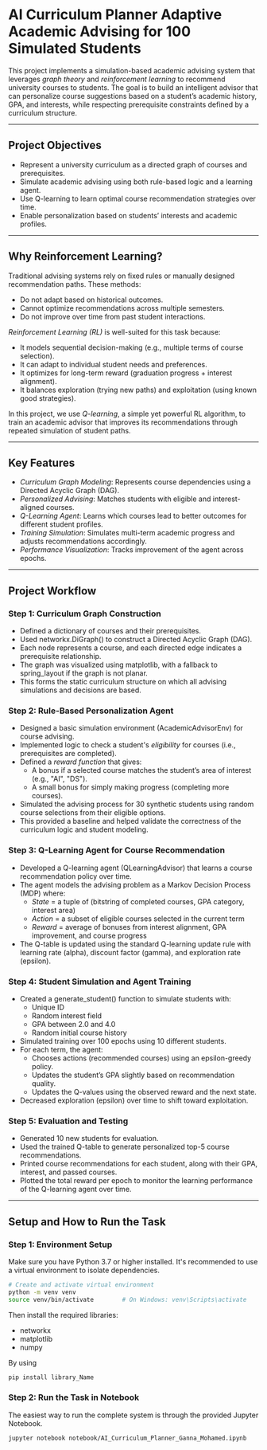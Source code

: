 # AI Curriculum Planner Adaptive Academic Advising for 100 Simulated Students

This project implements a simulation-based academic advising system that leverages *graph theory* and *reinforcement learning* to recommend university courses to students. The goal is to build an intelligent advisor that can personalize course suggestions based on a student’s academic history, GPA, and interests, while respecting prerequisite constraints defined by a curriculum structure.

---

## Project Objectives

- Represent a university curriculum as a directed graph of courses and prerequisites.
- Simulate academic advising using both rule-based logic and a learning agent.
- Use Q-learning to learn optimal course recommendation strategies over time.
- Enable personalization based on students’ interests and academic profiles.

---

## Why Reinforcement Learning?

Traditional advising systems rely on fixed rules or manually designed recommendation paths. These methods:

- Do not adapt based on historical outcomes.
- Cannot optimize recommendations across multiple semesters.
- Do not improve over time from past student interactions.

*Reinforcement Learning (RL)* is well-suited for this task because:

- It models sequential decision-making (e.g., multiple terms of course selection).
- It can adapt to individual student needs and preferences.
- It optimizes for long-term reward (graduation progress + interest alignment).
- It balances exploration (trying new paths) and exploitation (using known good strategies).

In this project, we use *Q-learning*, a simple yet powerful RL algorithm, to train an academic advisor that improves its recommendations through repeated simulation of student paths.

---

## Key Features

- *Curriculum Graph Modeling*: Represents course dependencies using a Directed Acyclic Graph (DAG).
- *Personalized Advising*: Matches students with eligible and interest-aligned courses.
- *Q-Learning Agent*: Learns which courses lead to better outcomes for different student profiles.
- *Training Simulation*: Simulates multi-term academic progress and adjusts recommendations accordingly.
- *Performance Visualization*: Tracks improvement of the agent across epochs.

---

## Project Workflow

### Step 1: Curriculum Graph Construction

- Defined a dictionary of courses and their prerequisites.
- Used networkx.DiGraph() to construct a Directed Acyclic Graph (DAG).
- Each node represents a course, and each directed edge indicates a prerequisite relationship.
- The graph was visualized using matplotlib, with a fallback to spring_layout if the graph is not planar.
- This forms the static curriculum structure on which all advising simulations and decisions are based.

### Step 2: Rule-Based Personalization Agent

- Designed a basic simulation environment (AcademicAdvisorEnv) for course advising.
- Implemented logic to check a student's *eligibility* for courses (i.e., prerequisites are completed).
- Defined a *reward function* that gives:
  - A bonus if a selected course matches the student’s area of interest (e.g., "AI", "DS").
  - A small bonus for simply making progress (completing more courses).
- Simulated the advising process for 30 synthetic students using random course selections from their eligible options.
- This provided a baseline and helped validate the correctness of the curriculum logic and student modeling.

### Step 3: Q-Learning Agent for Course Recommendation

- Developed a Q-learning agent (QLearningAdvisor) that learns a course recommendation policy over time.
- The agent models the advising problem as a Markov Decision Process (MDP) where:
  - *State* = a tuple of (bitstring of completed courses, GPA category, interest area)
  - *Action* = a subset of eligible courses selected in the current term
  - *Reward* = average of bonuses from interest alignment, GPA improvement, and course progress
- The Q-table is updated using the standard Q-learning update rule with learning rate (alpha), discount factor (gamma), and exploration rate (epsilon).

### Step 4: Student Simulation and Agent Training

- Created a generate_student() function to simulate students with:
  - Unique ID
  - Random interest field
  - GPA between 2.0 and 4.0
  - Random initial course history
- Simulated training over 100 epochs using 10 different students.
- For each term, the agent:
  - Chooses actions (recommended courses) using an epsilon-greedy policy.
  - Updates the student’s GPA slightly based on recommendation quality.
  - Updates the Q-values using the observed reward and the next state.
- Decreased exploration (epsilon) over time to shift toward exploitation.

### Step 5: Evaluation and Testing

- Generated 10 new students for evaluation.
- Used the trained Q-table to generate personalized top-5 course recommendations.
- Printed course recommendations for each student, along with their GPA, interest, and passed courses.
- Plotted the total reward per epoch to monitor the learning performance of the Q-learning agent over time.


---

## Setup and How to Run the Task

### Step 1: Environment Setup

Make sure you have Python 3.7 or higher installed. It's recommended to use a virtual environment to isolate dependencies.

```bash
# Create and activate virtual environment
python -m venv venv
source venv/bin/activate        # On Windows: venv\Scripts\activate
```

Then install the required libraries:
* networkx
* matplotlib
* numpy

By using
```bash
pip install library_Name
```
### Step 2: Run the Task in Notebook

The easiest way to run the complete system is through the provided Jupyter Notebook.

```bash
jupyter notebook notebook/AI_Curriculum_Planner_Ganna_Mohamed.ipynb
```
